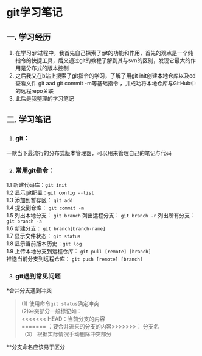 # git学习笔记
## 一. 学习经历
1. 在学习git过程中，我首先自己探索了git的功能和作用，首先的观点是一个纯指令的快捷工具，后又通过git的教程了解到其与svn的区别，发现它最大的作用是分布式的版本控制                                                                                                                                                          
1. 之后我又在b站上搜索了git指令的学习，了解了用git init创建本地仓库以及cd查看文件 git aad git commit -m等基础指令 ，并成功将本地仓库与GitHub中的远程repo关联
3. 此后是我整理的学习笔记
## 二.  学习笔记  
1. ### git：
一款当下最流行的分布式版本管理器，可以用来管理自己的笔记与代码

2.  ### 常用git指令：
1.1 
 新建代码库：`git init`  
 1.2 显示git配置：`git config --list`  
 1.3 添加到暂存区： `git add `  
 1.4 提交到仓库： `git commit -m`  
 1.5 列出本地分支： `git branch`  列出远程分支： `git branch -r` 列出所有分支： `git branch -a`  
 1.6 新建分支： `git branch[branch-name]`  
 1.7 显示文件状态： `git status`  
 1.8 显示当前版本历史：`git log`  
 1.9 上传本地分支到远程仓库： `git pull [remote] [branch]`  
推送当前分支到远程仓库： `git push [remote] [branch]`
 
3. ### git遇到常见问题
*合并分支遇到冲突   
>  (1) 使用命令`git status`确定冲突   
>   (2)冲突部分一般标记如：  
 <<<<<<< HEAD：当前分支的内容  
======= ：要合并进来的分支的内容>>>>>>>： 分支名  
（3） 根据实际情况手动删除冲突部分  
  
  **分支命名应该易于区分

    